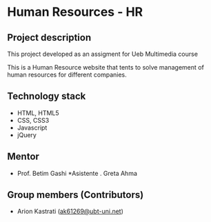 # Human Resources - HR

## Project description

This project developed as an assigment for Ueb Multimedia course

This is a Human Resource website that tents to solve management of human resources for different companies.

## Technology stack

* HTML, HTML5
* CSS, CSS3
* Javascript
* jQuery

## Mentor

* Prof. Betim Gashi  *Asistente . Greta Ahma 

## Group members (Contributors)

* Arion Kastrati (ak61269@ubt-uni.net)
